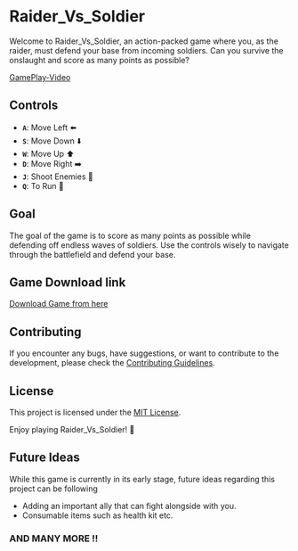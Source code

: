 # Raider_Vs_Soldier

Welcome to Raider_Vs_Soldier, an action-packed game where you, as the raider, must defend your base from incoming soldiers. Can you survive the onslaught and score as many points as possible?

[GamePlay-Video](https://github.com/Neeltyper001/Raider_Vs_Soldier/assets/80151802/c8e706f3-f3ee-419c-8446-732edbc5fc20)

## Controls

- **`A`**: Move Left ⬅️
- **`S`**: Move Down ⬇️
- **`W`**: Move Up   ⬆️
- **`D`**: Move Right ➡️
- **`J`**: Shoot Enemies 🔫
- **`Q`**: To Run 🏃

## Goal

The goal of the game is to score as many points as possible while defending off endless waves of soldiers. Use the controls wisely to navigate through the battlefield and defend your base.

## Game Download link
[Download Game from here](https://github.com/Neeltyper001/Raider_Vs_Soldier/raw/main/Raider-Vs-Soldier.zip)

## Contributing

If you encounter any bugs, have suggestions, or want to contribute to the development, please check the [Contributing Guidelines](CONTRIBUTING.md).

## License

This project is licensed under the [MIT License](LICENSE).

Enjoy playing Raider_Vs_Soldier! 👾

## Future Ideas
While this game is currently in its early stage, future ideas regarding this project can be following
- Adding an important ally that can fight alongside with you.
- Consumable items such as health kit etc.
  
### AND MANY MORE !!
